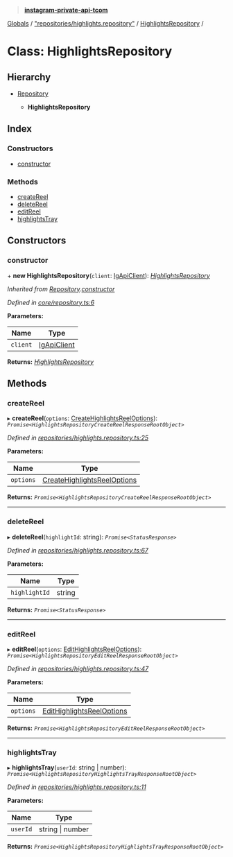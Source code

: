 > **[instagram-private-api-tcom](../README.md)**

[Globals](../README.md) / ["repositories/highlights.repository"](../modules/_repositories_highlights_repository_.md) / [HighlightsRepository](_repositories_highlights_repository_.highlightsrepository.md) /

# Class: HighlightsRepository

## Hierarchy

* [Repository](_core_repository_.repository.md)

  * **HighlightsRepository**

## Index

### Constructors

* [constructor](_repositories_highlights_repository_.highlightsrepository.md#constructor)

### Methods

* [createReel](_repositories_highlights_repository_.highlightsrepository.md#createreel)
* [deleteReel](_repositories_highlights_repository_.highlightsrepository.md#deletereel)
* [editReel](_repositories_highlights_repository_.highlightsrepository.md#editreel)
* [highlightsTray](_repositories_highlights_repository_.highlightsrepository.md#highlightstray)

## Constructors

###  constructor

\+ **new HighlightsRepository**(`client`: [IgApiClient](_core_client_.igapiclient.md)): *[HighlightsRepository](_repositories_highlights_repository_.highlightsrepository.md)*

*Inherited from [Repository](_core_repository_.repository.md).[constructor](_core_repository_.repository.md#constructor)*

*Defined in [core/repository.ts:6](https://github.com/cuonglnhust/instagram-private-api-tcom/blob/master/src/core/repository.ts#L6)*

**Parameters:**

Name | Type |
------ | ------ |
`client` | [IgApiClient](_core_client_.igapiclient.md) |

**Returns:** *[HighlightsRepository](_repositories_highlights_repository_.highlightsrepository.md)*

## Methods

###  createReel

▸ **createReel**(`options`: [CreateHighlightsReelOptions](../interfaces/_types_create_highlights_reel_options_.createhighlightsreeloptions.md)): *`Promise<HighlightsRepositoryCreateReelResponseRootObject>`*

*Defined in [repositories/highlights.repository.ts:25](https://github.com/cuonglnhust/instagram-private-api-tcom/blob/3e16058/src/repositories/highlights.repository.ts#L25)*

**Parameters:**

Name | Type |
------ | ------ |
`options` | [CreateHighlightsReelOptions](../interfaces/_types_create_highlights_reel_options_.createhighlightsreeloptions.md) |

**Returns:** *`Promise<HighlightsRepositoryCreateReelResponseRootObject>`*

___

###  deleteReel

▸ **deleteReel**(`highlightId`: string): *`Promise<StatusResponse>`*

*Defined in [repositories/highlights.repository.ts:67](https://github.com/cuonglnhust/instagram-private-api-tcom/blob/3e16058/src/repositories/highlights.repository.ts#L67)*

**Parameters:**

Name | Type |
------ | ------ |
`highlightId` | string |

**Returns:** *`Promise<StatusResponse>`*

___

###  editReel

▸ **editReel**(`options`: [EditHighlightsReelOptions](../interfaces/_types_edit_highlights_reel_options_.edithighlightsreeloptions.md)): *`Promise<HighlightsRepositoryEditReelResponseRootObject>`*

*Defined in [repositories/highlights.repository.ts:47](https://github.com/cuonglnhust/instagram-private-api-tcom/blob/3e16058/src/repositories/highlights.repository.ts#L47)*

**Parameters:**

Name | Type |
------ | ------ |
`options` | [EditHighlightsReelOptions](../interfaces/_types_edit_highlights_reel_options_.edithighlightsreeloptions.md) |

**Returns:** *`Promise<HighlightsRepositoryEditReelResponseRootObject>`*

___

###  highlightsTray

▸ **highlightsTray**(`userId`: string | number): *`Promise<HighlightsRepositoryHighlightsTrayResponseRootObject>`*

*Defined in [repositories/highlights.repository.ts:11](https://github.com/cuonglnhust/instagram-private-api-tcom/blob/3e16058/src/repositories/highlights.repository.ts#L11)*

**Parameters:**

Name | Type |
------ | ------ |
`userId` | string \| number |

**Returns:** *`Promise<HighlightsRepositoryHighlightsTrayResponseRootObject>`*